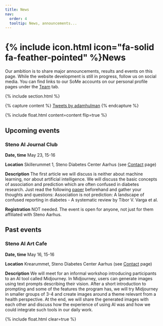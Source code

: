 ```yaml
---
title: News
nav:
  order: 4
  tooltip: News, announcements...
---
```


# {% include icon.html icon="fa-solid fa-feather-pointed" %}News

Our ambition is to share major announcements, results and events on this page. While the website development is still in progress, follow us on social media. 
You can find links to our SoMe accounts on our personal profile pages under the [Team](https://hulmanlab.com/team/) tab.

{% include section.html %}

{% capture content %}
  <a class="twitter-timeline" data-width="350" href="https://twitter.com/adamhulman?ref_src=twsrc%5Etfw">Tweets by adamhulman</a> <script async src="https://platform.twitter.com/widgets.js" charset="utf-8"></script>
{% endcapture %}

{%
  include float.html
  content=content
  flip=true
%}

## Upcoming events
### Steno AI Journal Club
**Date, time** May 23, 15-16

**Location** Skillerummet 1, Steno Diabetes Center Aarhus (see [Contact](https://hulmanlab.com/contact/) page)

**Description** The first article we will discuss is neither about machine learning, nor about artificial intelligence. 
We will discuss the basic concepts of association and prediction which are often confused in diabetes research. 
Just read the following [paper](https://pubmed.ncbi.nlm.nih.gov/33068662/) beforehand and gather your thoughts and questions:
Association is not prediction: A landscape of confused reporting in diabetes - A systematic review by Tibor V. Varga et al.

**Registration** NOT needed. The event is open for anyone, not just for them affiliated with Steno Aarhus. 

## Past events
### Steno AI Art Cafe
**Date, time** May 16, 15-16

**Location** Krearummet, Steno Diabetes Center Aarhus (see [Contact](https://hulmanlab.com/contact/) page)

**Description** We will meet for an informal workshop introducing participants to an AI tool called Midjourney. In Midjourney, users can generate images using text prompts describing their vision. After a short introduction to prompting and some of the features the program has, we will try Midjourney in smaller groups of 3-4 and create images around a theme relevant from a health perspective. At the end, we will share the generated images with each other and discuss how the experience of using AI was and how we could integrate such tools in our daily work.
 
{% include float.html clear=true %}
